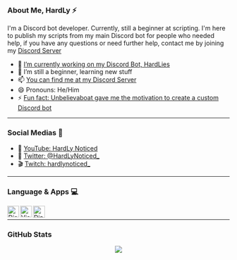 ### About Me, HardLy ⚡
I'm a Discord bot developer. Currently, still a beginner at scripting. 
I'm here to publish my scripts from my main Discord bot for people who needed help, 
if you have any questions or need further help, contact me by joining my [Discord Server](https://discord.gg/z7zP9qd)

- 🔭 [I’m currently working on my Discord Bot, HardLies](https://discord.gg/z7zP9qd)
- 🌱 I’m still a beginner, learning new stuff
- 📫 [You can find me at my Discord Server](https://discord.gg/z7zP9qd)
- 😄 Pronouns: He/Him
- ⚡ [Fun fact: Unbelievaboat gave me the motivation to create a custom Discord bot](https://unbelievaboat.com)

---

### Social Medias 🎥
- 🔔 [YouTube: HardLy Noticed](https://www.youtube.com/channel/UCTuSyHKS8hFlsGTDtw56Zzg)
- 💌 [Twitter: @HardLyNoticed_](https://twitter.com/HardLyNoticed_)
- 🎬 [Twitch: hardlynoticed_](https://www.twitch.tv/hardlynoticed_)

---

### Language & Apps 💻
<img align="left" alt="Discord.js" width="26px" src="https://i.imgur.com/wSTFkRM.png" />
<img align="left" alt="Visual Studio Code" width="26px" src="https://i.imgur.com/LwSdAlE.png" />
<img align="left" alt="Discord.js" width="27px" src="https://i.imgur.com/vlX6S1j.png" /> <br />

---

### GitHub Stats

<div align ="center">
<img src="https://metrics.lecoq.io/ItsHardLy?base.repositories=0&languages=1&isocalendar=1&followup=1">
</div>
